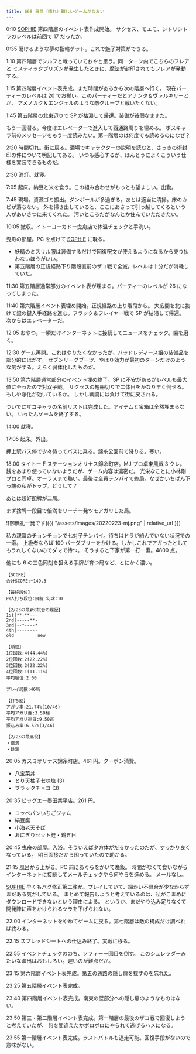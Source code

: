 ```yaml
---
title: 668 日目（晴れ）難しいゲームだなおい
---
```


0:10 [SOPHIE][dtp22] 第四階層のイベント表作成開始。
サクセス、モエモ、シトリシトラのレベルは前回で 17 だったか。

0:35 蕩けるような夢の指輪ゲット。これで魅了対策ができる。

1:10 第四階層でシルフと戦っていておやと思う。同一ターン内でこちらのフレアと
ミスティックプリズンが発生したときに、魔法が封印されてもフレアが発動する。

1:15 第四階層イベント表完成。まだ時間があるから次の階層へ行く。
現在パーティーのレベルは 20 でお揃い。このパーティーだとアナンタ＆ヴァルキリーとか、
アメノカク＆エンジェルのような敵グループと戦いたくない。

1:45 第五階層の北東辺りで SP が枯渇して帰還。装備が貧弱なままだ。

もう一回潜る。今度はエレベーターで進入して西通路周りを埋める。
ボスキャラ前のメッセージをもう一度読みたい。第一階層のは何度でも読めるのになぜ？

2:20 時間切れ。街に戻る。酒場でキャラクターの説明を読むと、さっきの術封印の件について明記してある。
いつも感心するが、ほんとうによくこういう仕様を実装できるものだ。

2:30 消灯。就寝。

7:05 起床。納豆と米を食う。この組み合わせがもっとも望ましい。出勤。

7:45 現場。資源ゴミ搬出。ダンボールが多過ぎる。あとは適当に清掃。床のカビが落ちない。
外を掃き出していると、ここにあさって引っ越してくるという人があいさつに来てくれた。
汚いところだがなんとか住んでいただきたい。

10:05 撤収。イトーヨーカドー曳舟店で体温チェックと手洗い。

曳舟の部屋。PC を点けて [SOPHIE][dtp22] に耽る。

* 妖精のミスリル服は装備するだけで回復呪文が使えるようになるから売り払わないほうがいい。
* 第五階層の正規経路下り階段直前のザコ戦で全滅。レベルは十分だが消耗していた。

11:30 第五階層通常部分のイベント表が埋まる。パーティーのレベルが 26 になってしまった。

11:40 第六階層イベント表埋め開始。正規経路の上り階段から。
大広間を北に抜けて銀の鍵入手経路を進む。フラック＆フレイヤー戦で SP が枯渇して帰還。
次からはエレベーターだ。

12:05 おやつ。一瞬だけインターネットに接続してニュースをチェック。歯を磨く。

12:30 ゲーム再開。これはやりたくなかったが、バッドレディース組の装備品を部分的にはがす。
セブンリーグブーツ、やはり効力が最初のターンだけのような気がする。えらく弱体化したものだ。

13:50 第六階層通常部分のイベント埋め終了。SP に不安があるがレベルも最大値に至ったので対双子戦。
サクセスの短冊切りで二体目をかなり早く倒せる。もしや浄化が効いているか。
しかし戦闘には負けて街に戻される。

ついでにザコキャラの名前リストは完成した。アイテムと宝箱は全然埋まらない。
いったんゲームを終了する。

14:00 就寝。

17:05 起床。外出。

押上駅バス停で少々待ってバスに乗る。錦糸公園前で降りる。寒い。

18:00 タイトー F ステーションオリナス錦糸町店。MJ プロ卓東風戦 3 クレ。
銭をあまり使っていないようだが、ゲーム内容は濃密だ。
光栄なことに小林剛プロと同卓。オーラスまで熱い。最後は全員テンパイで終局。なぜかいちばん下っ端の私がトップ。どうして？

あとは超好配牌が二局。

まず捨牌一段目で倍満をリーチ一発ツモアガリした局。

![御無礼一発です]({{ "/assets/images/20220223-mj.png" | relative_url }})

私の親番のチョンチョンで七対子テンパイ。待ちはドラが絡んでいない状況での一索。
上級者ならば 100 パーダブリーをかける。しかしこれでアガったとしてもうれしくないのでダマで待つ。
そうすると下家が第一打一索。4800 点。

他にも 6 の三色同刻を狙える手牌が育つ局など、とにかく濃い。

```text
【SCORE】
合計SCORE:+149.3

【最終段位】
四人打ち段位:飛龍 幻球:10

【2/23の最新8試合の履歴】
1st|**-**---
2nd|-----**-
3rd|--*----*
4th|--------
old         new

【順位】
1位回数:4(44.44%)
2位回数:2(22.22%)
3位回数:2(22.22%)
4位回数:1(11.11%)
平均順位:2.00

プレイ局数:46局

【打ち筋】
アガリ率:21.74%(10/46)
平均アガリ翻:3.50翻
平均アガリ巡目:9.50巡
振込み率:6.52%(3/46)

【2/23の最高役】
・倍満
・跳満
```

20:05 カスミオリナス錦糸町店。461 円。クーポン消費。

* 八宝菜丼
* とり天柚子七味塩 (3)
* ブラックチョコ (3)

20:35 ビッグエー墨田業平店。261 円。

* コッペパンいちごジャム
* 絹豆腐
* 小海老天そば
* おにぎりセット鮭・鶏五目

20:45 曳舟の部屋。入浴。そういえば夕方体がだるかったのだが、すっかり良くなっている。
明日面接だから困っていたので助かる。

21:15 風呂から上がる。PC 前にあぐらをかいて晩飯。
時間がなくて食いながらインターネットに接続してメールチェックやら何やらを進める。
メールなし。

[SOPHIE][dtp22] 早くもバグ修正第二弾か。プレイしていて、細かい不具合が少なからずまだある気がしている。
まとめて報告しようと考えているのは、私がこまめにダウンロードできないという理由による。
というか、まだやり込み足りなくて開発陣に声をかけられるツラを下げられない。

22:00 インターネットをやめてゲームに戻る。第七階層は敵の構成だけ調べれば終わる。

22:15 スプレッドシートへの仕込み終了。実戦に移る。

22:55 イベントチェックののち、ソフィー一回目を倒す。
このシュレッダーみたいな演出はおもしろい。遅いのが難点だが。

23:15 第六階層イベント表完成。第五の通路の隠し扉を探すのを忘れた。

23:25 第五階層イベント表完成。

23:40 第四階層イベント表完成。南東の壁部分への隠し扉のようなものはない。

23:50 第三・第二階層イベント表完成。第一階層の最後のザコ戦で回復しようと考えていたが、
何を間違えたかボロボロにやられて逃げるハメになる。

23:55 第一階層イベント表完成。ラストバトルも逃走可能。回復手段がないので意味がない。

[dtp22]: https://wodifes.net/game/show/469
